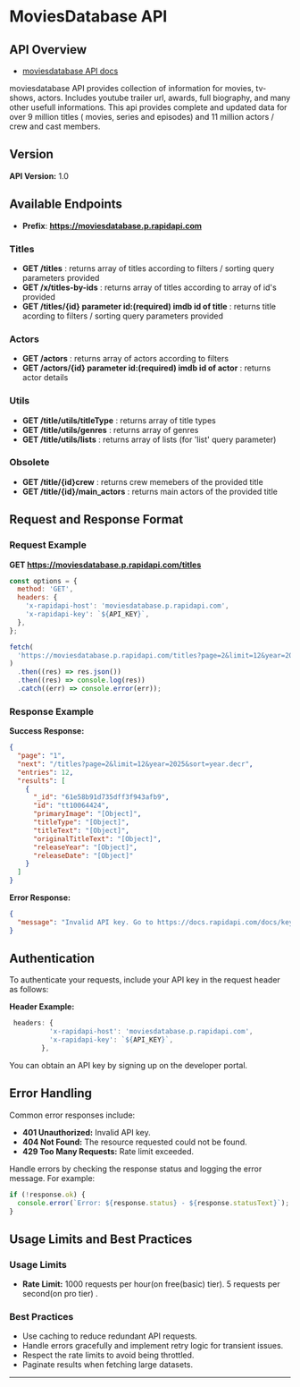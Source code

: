 # MoviesDatabase API

## API Overview

- [moviesdatabase API docs](https://rapidapi.com/SAdrian/api/moviesdatabase)

moviesdatabase API provides collection of information for movies, tv-shows, actors. Includes youtube trailer url, awards, full biography, and many other usefull informations. This api provides complete and updated data for over 9 million titles ( movies, series and episodes) and 11 million actors / crew and cast members.

## Version

**API Version:** 1.0

## Available Endpoints

- **Prefix**: **https://moviesdatabase.p.rapidapi.com**

### Titles

- **GET /titles** : returns array of titles according to filters / sorting query parameters provided
- **GET /x/titles-by-ids** : returns array of titles according to array of id's provided
- **GET /titles/{id} parameter id:(required) imdb id of title** : returns title acording to filters / sorting query parameters provided

### Actors

- **GET /actors** : returns array of actors according to filters
- **GET /actors/{id} parameter id:(required) imdb id of actor** : returns actor details

### Utils

- **GET /title/utils/titleType** : returns array of title types
- **GET /title/utils/genres** : returns array of genres
- **GET /title/utils/lists** : returns array of lists (for 'list' query parameter)

### Obsolete

- **GET /title/{id}crew** : returns crew memebers of the provided title
- **GET /title/{id}/main_actors** : returns main actors of the provided title

## Request and Response Format

### Request Example

**GET https://moviesdatabase.p.rapidapi.com/titles**

```javascript
const options = {
  method: 'GET',
  headers: {
    'x-rapidapi-host': 'moviesdatabase.p.rapidapi.com',
    'x-rapidapi-key': `${API_KEY}`,
  },
};

fetch(
  'https://moviesdatabase.p.rapidapi.com/titles?page=2&limit=12&year=2025&sort=year.decr',{options}
)
  .then((res) => res.json())
  .then((res) => console.log(res))
  .catch((err) => console.error(err));
```

### Response Example

**Success Response:**

```json
{
  "page": "1",
  "next": "/titles?page=2&limit=12&year=2025&sort=year.decr",
  "entries": 12,
  "results": [
    {
      "_id": "61e58b91d735dff3f943afb9",
      "id": "tt10064424",
      "primaryImage": "[Object]",
      "titleType": "[Object]",
      "titleText": "[Object]",
      "originalTitleText": "[Object]",
      "releaseYear": "[Object]",
      "releaseDate": "[Object]"
    }
  ]
}
```

**Error Response:**

```json
{
  "message": "Invalid API key. Go to https://docs.rapidapi.com/docs/keys for more info."
}
```

## Authentication

To authenticate your requests, include your API key in the request header as follows:

**Header Example:**

```javascript
 headers: {
          'x-rapidapi-host': 'moviesdatabase.p.rapidapi.com',
          'x-rapidapi-key': `${API_KEY}`,
        },
```

You can obtain an API key by signing up on the developer portal.

## Error Handling

Common error responses include:

- **401 Unauthorized:** Invalid API key.
- **404 Not Found:** The resource requested could not be found.
- **429 Too Many Requests:** Rate limit exceeded.

Handle errors by checking the response status and logging the error message. For example:

```javascript
if (!response.ok) {
  console.error(`Error: ${response.status} - ${response.statusText}`);
}
```

## Usage Limits and Best Practices

### Usage Limits

- **Rate Limit:** 1000 requests per hour(on free(basic) tier). 5 requests per second(on pro tier) .

### Best Practices

- Use caching to reduce redundant API requests.
- Handle errors gracefully and implement retry logic for transient issues.
- Respect the rate limits to avoid being throttled.
- Paginate results when fetching large datasets.

---
